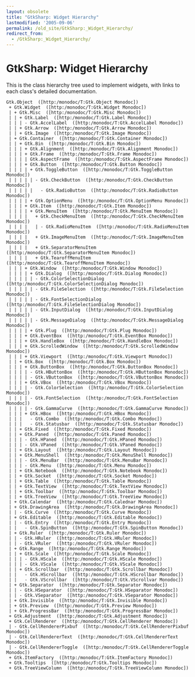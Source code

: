 ```yaml
---
layout: obsolete
title: "GtkSharp: Widget Hierarchy"
lastmodified: '2005-09-06'
permalink: /old_site/GtkSharp:_Widget_Hierarchy/
redirect_from:
  - /GtkSharp:_Widget_Hierarchy/
---
```


GtkSharp: Widget Hierarchy
==========================

This is the class hierarchy tree used to implement widgets, with links to each class's detailed documentation.

    Gtk.Object  ([http:/monodoc/T:Gtk.Object Monodoc])
     + Gtk.Widget  ([http:/monodoc/T:Gtk.Widget Monodoc])
     | + Gtk.Misc  ([http:/monodoc/T:Gtk.Misc Monodoc])
     | | + Gtk.Label  ([http:/monodoc/T:Gtk.Label Monodoc])
     | | | - Gtk.AccelLabel  ([http:/monodoc/T:Gtk.AccelLabel Monodoc])
     | | + Gtk.Arrow  ([http:/monodoc/T:Gtk.Arrow Monodoc])
     | | + Gtk.Image  ([http:/monodoc/T:Gtk.Image Monodoc])
     | + Gtk.Container  ([http:/monodoc/T:Gtk.Container Monodoc])
     | | + Gtk.Bin  ([http:/monodoc/T:Gtk.Bin Monodoc])
     | | | + Gtk.Alignment  ([http:/monodoc/T:Gtk.Alignment Monodoc])
     | | | + Gtk.Frame  ([http:/monodoc/T:Gtk.Frame Monodoc])
     | | | | Gtk.AspectFrame  ([http:/monodoc/T:Gtk.AspectFrame Monodoc])
     | | | + Gtk.Button  ([http:/monodoc/T:Gtk.Button Monodoc])
     | | | | + Gtk.ToggleButton  ([http:/monodoc/T:Gtk.ToggleButton Monodoc])
     | | | | | - Gtk.CheckButton  ([http:/monodoc/T:Gtk.CheckButton Monodoc])
     | | | | |   - Gtk.RadioButton  ([http:/monodoc/T:Gtk.RadioButton Monodoc])
     | | | | + Gtk.OptionMenu  ([http:/monodoc/T:Gtk.OptionMenu Monodoc])
     | | | + Gtk.Item  ([http:/monodoc/T:Gtk.Item Monodoc])
     | | | | + Gtk.MenuItem  ([http:/monodoc/T:Gtk.MenuItem Monodoc])
     | | | |   + Gtk.CheckMenuItem  ([http:/monodoc/T:Gtk.CheckMenuItem Monodoc])
     | | | |   | - Gtk.RadioMenuItem  ([http:/monodoc/T:Gtk.RadioMenuItem Monodoc])
     | | | |   + Gtk.ImageMenuItem  ([http:/monodoc/T:Gtk.ImageMenuItem Monodoc])
     | | | |   + Gtk.SeparatorMenuItem  ([http:/monodoc/T:Gtk.SeparatorMenuItem Monodoc])
     | | | |   + Gtk.TearoffMenuItem  ([http:/monodoc/T:Gtk.TearoffMenuItem Monodoc])
     | | | + Gtk.Window  ([http:/monodoc/T:Gtk.Window Monodoc])
     | | | | + Gtk.Dialog  ([http:/monodoc/T:Gtk.Dialog Monodoc])
     | | | | | - Gtk.ColorSelectionDialog  ([http:/monodoc/T:Gtk.ColorSelectionDialog Monodoc])
     | | | | | - Gtk.FileSelection  ([http:/monodoc/T:Gtk.FileSelection Monodoc])
     | | | | | - Gtk.FontSelectionDialog  ([http:/monodoc/T:Gtk.FileSelectionDialog Monodoc])
     | | | | | - Gtk.InputDialog  ([http:/monodoc/T:Gtk.InputDialog Monodoc])
     | | | | | - Gtk.MessageDialog  ([http:/monodoc/T:Gtk.MessageDialog Monodoc])
     | | | | + Gtk.Plug  ([http:/monodoc/T:Gtk.Plug Monodoc])
     | | | + Gtk.EventBox  ([http:/monodoc/T:Gtk.EventBox Monodoc])
     | | | + Gtk.HandleBox  ([http:/monodoc/T:Gtk.HandleBox Monodoc])
     | | | + Gtk.ScrolledWindow  ([http:/monodoc/T:Gtk.ScrolledWindow Monodoc])
     | | | + Gtk.Viewport  ([http:/monodoc/T:Gtk.Viewport Monodoc])
     | | + Gtk.Box  ([http:/monodoc/T:Gtk.Box Monodoc])
     | | | + Gtk.ButtonBox  ([http:/monodoc/T:Gtk.ButtonBox Monodoc])
     | | | | - Gtk.HButtonBox  ([http:/monodoc/T:Gtk.HButtonBox Monodoc])
     | | | | - Gtk.VButtonBox  ([http:/monodoc/T:Gtk.VButtonBox Monodoc])
     | | | + Gtk.VBox  ([http:/monodoc/T:Gtk.VBox Monodoc])
     | | | | - Gtk.ColorSelection  ([http:/monodoc/T:Gtk.ColorSelection Monodoc])
     | | | | - Gtk.FontSelection  ([http:/monodoc/T:Gtk.FontSelection Monodoc])
     | | | | - Gtk.GammaCurve  ([http:/monodoc/T:Gtk.GammaCurve Monodoc])
     | | | + Gtk.HBox  ([http:/monodoc/T:Gtk.HBox Monodoc])
     | | |   - Gtk.Combo  ([http:/monodoc/T:Gtk.Combo Monodoc])
     | | |   - Gtk.Statusbar  ([http:/monodoc/T:Gtk.Statusbar Monodoc])
     | | + Gtk.Fixed  ([http:/monodoc/T:Gtk.Fixed Monodoc])
     | | + Gtk.Paned  ([http:/monodoc/T:Gtk.Paned Monodoc])
     | | | - Gtk.HPaned  ([http:/monodoc/T:Gtk.HPaned Monodoc])
     | | | - Gtk.VPaned  ([http:/monodoc/T:Gtk.VPaned Monodoc])
     | | + Gtk.Layout  ([http:/monodoc/T:Gtk.Layout Monodoc])
     | | + Gtk.MenuShell  ([http:/monodoc/T:Gtk.MenuShell Monodoc])
     | | | - Gtk.MenuBar  ([http:/monodoc/T:Gtk.MenuBar Monodoc])
     | | | - Gtk.Menu  ([http:/monodoc/T:Gtk.Menu Monodoc])
     | | + Gtk.Notebook  ([http:/monodoc/T:Gtk.Notebook Monodoc])
     | | + Gtk.Socket  ([http:/monodoc/T:Gtk.Socket Monodoc])
     | | + Gtk.Table  ([http:/monodoc/T:Gtk.Table Monodoc])
     | | + Gtk.TextView  ([http:/monodoc/T:Gtk.TextView Monodoc])
     | | + Gtk.Toolbar  ([http:/monodoc/T:Gtk.Toolbar Monodoc])
     | | + Gtk.TreeView  ([http:/monodoc/T:Gtk.TreeView Monodoc])
     | + Gtk.Calendar  ([http:/monodoc/T:Gtk.Calednar Monodoc])
     | + Gtk.DrawingArea  ([http:/monodoc/T:Gtk.DrawingArea Monodoc])
     | | - Gtk.Curve  ([http:/monodoc/T:Gtk.Curve Monodoc])
     | + Gtk.Editable  ([http:/monodoc/T:Gtk.Editable Monodoc])
     | | - Gtk.Entry  ([http:/monodoc/T:Gtk.Entry Monodoc])
     | |   - Gtk.SpinButton  ([http:/monodoc/T:Gtk.SpinButton Monodoc])
     | + Gtk.Ruler  ([http:/monodoc/T:Gtk.Ruler Monodoc])
     | | - Gtk.HRuler  ([http:/monodoc/T:Gtk.HRuler Monodoc])
     | | - Gtk.VRuler  ([http:/monodoc/T:Gtk.VRuler Monodoc])
     | + Gtk.Range  ([http:/monodoc/T:Gtk.Range Monodoc])
     | | + Gtk.Scale  ([http:/monodoc/T:Gtk.Scale Monodoc])
     | | | - Gtk.HScale  ([http:/monodoc/T:Gtk.HScale Monodoc])
     | | | - Gtk.VScale  ([http:/monodoc/T:Gtk.VScale Monodoc])
     | | + Gtk.Scrollbar  ([http:/monodoc/T:Gtk.Scrollbar Monodoc])
     | |   - Gtk.HScrollbar  ([http:/monodoc/T:Gtk.HScrollbar Monodoc])
     | |   - Gtk.VScrollbar  ([http:/monodoc/T:Gtk.VScrollvar Monodoc])
     | + Gtk.Separator  ([http:/monodoc/T:Gtk.Separator Monodoc])
     | | - Gtk.HSeparator  ([http:/monodoc/T:Gtk.HSeparator Monodoc])
     | | - Gtk.VSeparator  ([http:/monodoc/T:Gtk.VSeparator Monodoc])
     | + Gtk.Invisible  ([http:/monodoc/T:Gtk.Invisible Monodoc])
     | + Gtk.Preview  ([http:/monodoc/T:Gtk.Preview Monodoc])
     | + Gtk.ProgressBar  ([http:/monodoc/T:Gtk.ProgressBar Monodoc])
     + Gtk.Adjustment  ([http:/monodoc/T:Gtk.Adjustment Monodoc])
     + Gtk.CellRenderer  ([http:/monodoc/T:Gtk.CellRenderer Monodoc])
     | - Gtk.CellRendererPixbuf  ([http:/monodoc/T:Gtk.CellRendererPixbuf Monodoc])
     | - Gtk.CellRendererText  ([http:/monodoc/T:Gtk.CellRendererText Monodoc])
     | - Gtk.CellRendererToggle  ([http:/monodoc/T:Gtk.CellRendererToggle Monodoc])
     + Gtk.ItemFactory  ([http:/monodoc/T:Gtk.ItemFactory Monodoc])
     + Gtk.Tooltips  ([http:/monodoc/T:Gtk.Tooltips Monodoc])
     + Gtk.TreeViewColumn  ([http:/monodoc/T:Gtk.TreeViewColumn Monodoc])

